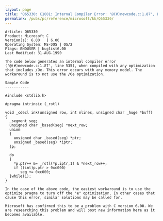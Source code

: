 ```yaml
---
layout: page
title: "Q65330: C1001: Internal Compiler Error: '@(#)newcode.c:1.87', Line 535"
permalink: /pubs/pc/reference/microsoft/kb/Q65330/
---
```


	Article: Q65330
	Product: Microsoft C
	Version(s): 6.00   | 6.00
	Operating System: MS-DOS | OS/2
	Flags: ENDUSER | buglist6.00
	Last Modified: 31-AUG-1990
	
	The code below generates an internal compiler error
	('@(#)newcode.c:1.87', line 535), when compiled with any optimization
	that includes /Oe. This error occurs with any memory model. The
	workaround is to not use the /Oe optimization.
	
	Sample Code
	-----------
	
	#include <stdlib.h>
	
	#pragma intrinsic (_rotl)
	
	void _cdecl ink(unsigned row, int nlines, unsigned char _huge *buff)
	{
	  _segment seg;
	  unsigned char _based(seg) *next_row;
	  union
	  {
	    unsigned char _based(seg) *ptr;
	    unsigned _based(seg) *iptr;
	  }p;
	
	  do
	  {
	    *p.ptr++ &= _rotl(*p.iptr,1) & *next_row++;
	    if ((int)p.ptr > 0xc000)
	       seg += 0xc000;
	  }while(1);
	}
	
	In the case of the above code, the easiest workaround is to use the
	optimize pragma to turn off the "e" optimization. In other cases that
	cause this error, similar solutions may be called for.
	
	Microsoft has confirmed this to be a problem with C version 6.00. We
	are researching this problem and will post new information here as it
	becomes available.
